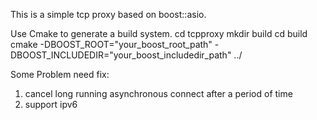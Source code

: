 This is a simple tcp proxy based on boost::asio.

Use Cmake to generate a build system. 
cd tcpproxy
mkdir build
cd build
cmake -DBOOST_ROOT="your_boost_root_path" -DBOOST_INCLUDEDIR="your_boost_includedir_path" ../

Some Problem need fix:
1. cancel long running asynchronous connect after a period of time
2. support ipv6



